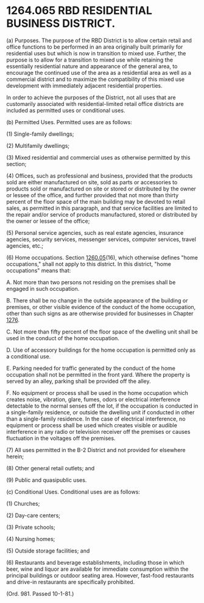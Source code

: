 1264.065 RBD RESIDENTIAL BUSINESS DISTRICT.
===========================================

​(a) Purposes. The purpose of the RBD District is to allow certain
retail and office functions to be performed in an area originally built
primarily for residential uses but which is now in transition to mixed
use. Further, the purpose is to allow for a transition to mixed use
while retaining the essentially residential nature and appearance of the
general area, to encourage the continued use of the area as a
residential area as well as a commercial district and to maximize the
compatibility of this mixed use development with immediately adjacent
residential properties.

In order to achieve the purposes of the District, not all uses that are
customarily associated with residential-limited retail office districts
are included as permitted uses or conditional uses.

​(b) Permitted Uses. Permitted uses are as follows:

​(1) Single-family dwellings;

​(2) Multifamily dwellings;

​(3) Mixed residential and commercial uses as otherwise permitted by
this section;

​(4) Offices, such as professional and business, provided that the
products sold are either manufactured on site, sold as parts or
accessories to products sold or manufactured on site or stored or
distributed by the owner or lessee of the office, and further provided
that not more than thirty percent of the floor space of the main
building may be devoted to retail sales, as permitted in this paragraph,
and that service facilities are limited to the repair and/or service of
products manufactured, stored or distributed by the owner or lessee of
the office;

​(5) Personal service agencies, such as real estate agencies, insurance
agencies, security services, messenger services, computer services,
travel agencies, etc.;

​(6) Home occupations. Section [1260.05](4c942bd2.html)(16), which
otherwise defines "home occupations," shall not apply to this district.
In this district, "home occupations" means that:

A. Not more than two persons not residing on the premises shall be
engaged in such occupation.

B. There shall be no change in the outside appearance of the building or
premises, or other visible evidence of the conduct of the home
occupation, other than such signs as are otherwise provided for
businesses in Chapter [1276](54966c10.html).

C. Not more than fifty percent of the floor space of the dwelling unit
shall be used in the conduct of the home occupation.

D. Use of accessory buildings for the home occupation is permitted only
as a conditional use.

E. Parking needed for traffic generated by the conduct of the home
occupation shall not be permitted in the front yard. Where the property
is served by an alley, parking shall be provided off the alley.

F. No equipment or process shall be used in the home occupation which
creates noise, vibration, glare, fumes, odors or electrical interference
detectable to the normal senses off the lot, if the occupation is
conducted in a single-family residence, or outside the dwelling unit if
conducted in other than a single-family residence. In the case of
electrical interference, no equipment or process shall be used which
creates visible or audible interference in any radio or television
receiver off the premises or causes fluctuation in the voltages off the
premises.

​(7) All uses permitted in the B-2 District and not provided for
elsewhere herein;

​(8) Other general retail outlets; and

​(9) Public and quasipublic uses.

​(c) Conditional Uses. Conditional uses are as follows:

​(1) Churches;

​(2) Day-care centers;

​(3) Private schools;

​(4) Nursing homes;

​(5) Outside storage facilities; and

​(6) Restaurants and beverage establishments, including those in which
beer, wine and liquor are available for immediate consumption within the
principal buildings or outdoor seating area. However, fast-food
restaurants and drive-in restaurants are specifically prohibited.

(Ord. 981. Passed 10-1-81.)
